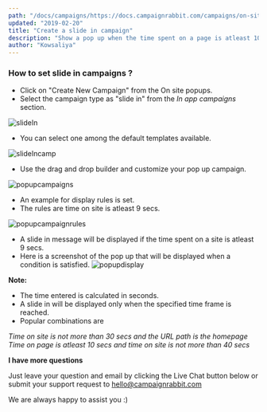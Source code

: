 ```yaml
---
path: "/docs/campaigns/https://docs.campaignrabbit.com/campaigns/on-site-messaging-campaigns/create-a-slide-in-campaign"
updated: "2019-02-20"
title: "Create a slide in campaign"
description: "Show a pop up when the time spent on a page is atleast 10 secs"
author: "Kowsaliya"
---
```

### How to set slide in campaigns ?
* Click on "Create New Campaign" from the On site popups.
* Select the campaign type as "slide in" from the *In app campaigns* section.

![slideIn](https://raw.githubusercontent.com/shreegowtham27/site-1/dev_v2/src/images/docs/campaigns/slidein.png)

* You can select one among the default templates available.

![slideIncamp](https://raw.githubusercontent.com/shreegowtham27/site-1/dev_v2/src/images/docs/campaigns/slideincamp.png)

* Use the drag and drop builder and customize your pop up campaign.

![popupcampaigns](https://raw.githubusercontent.com/shreegowtham27/site-1/dev_v2/src/images/docs/campaigns/screenshot-app.campaignrabbit.com-2019.01.02-11-16-39.png)

* An example for display rules is set.
* The rules are time on site is atleast 9 secs.

![popupcampaignrules](https://raw.githubusercontent.com/shreegowtham27/site-1/dev_v2/src/images/docs/campaigns/screenshot-app.campaignrabbit.com-2019.01.02-11-35-39.png)

* A slide in message will be displayed if the time spent on a site is atleast 9 secs.
* Here is a screenshot of the pop up that will be displayed when a condition is satisfied. 
![popupdisplay](https://raw.githubusercontent.com/shreegowtham27/site-1/dev_v2/src/images/docs/campaigns/screenshot-localhost-2019.01.02-11-36-53.png)

**Note:**  
* The time entered is calculated in seconds. 
* A slide in will be displayed only when the specified time frame is reached. 
* Popular combinations are

*Time on site is not more than 30 secs and the URL path is the homepage
Time on page is atleast 10 secs and time on site is not more than 40 secs*  

**I have more questions**

Just leave your question and email by clicking the Live Chat button below or submit your support request to <hello@campaignrabbit.com>

We are always happy to assist you :)